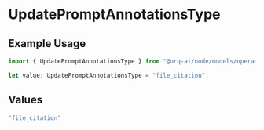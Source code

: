 # UpdatePromptAnnotationsType

## Example Usage

```typescript
import { UpdatePromptAnnotationsType } from "@orq-ai/node/models/operations";

let value: UpdatePromptAnnotationsType = "file_citation";
```

## Values

```typescript
"file_citation"
```